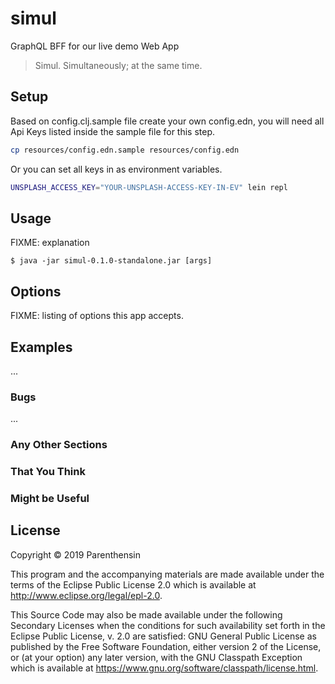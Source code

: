# simul

GraphQL BFF for our live demo Web App
> Simul. Simultaneously; at the same time.

## Setup

Based on config.clj.sample file create your own config.edn, you will need all Api Keys listed inside the sample file for this step.
```bash
cp resources/config.edn.sample resources/config.edn
```

Or you can set all keys in as environment variables.
```bash
UNSPLASH_ACCESS_KEY="YOUR-UNSPLASH-ACCESS-KEY-IN-EV" lein repl
```

## Usage

FIXME: explanation

    $ java -jar simul-0.1.0-standalone.jar [args]

## Options

FIXME: listing of options this app accepts.

## Examples

...

### Bugs

...

### Any Other Sections
### That You Think
### Might be Useful

## License

Copyright © 2019 Parenthensin

This program and the accompanying materials are made available under the
terms of the Eclipse Public License 2.0 which is available at
http://www.eclipse.org/legal/epl-2.0.

This Source Code may also be made available under the following Secondary
Licenses when the conditions for such availability set forth in the Eclipse
Public License, v. 2.0 are satisfied: GNU General Public License as published by
the Free Software Foundation, either version 2 of the License, or (at your
option) any later version, with the GNU Classpath Exception which is available
at https://www.gnu.org/software/classpath/license.html.
